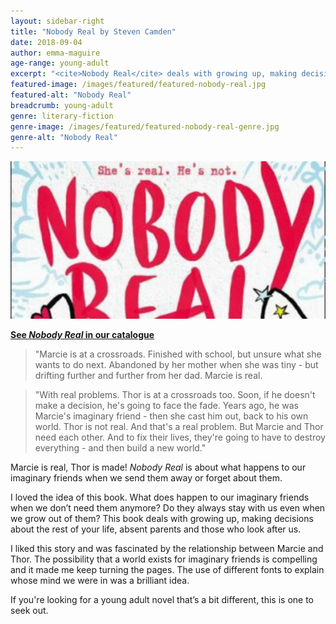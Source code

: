 ```yaml
---
layout: sidebar-right
title: "Nobody Real by Steven Camden"
date: 2018-09-04
author: emma-maguire
age-range: young-adult
excerpt: "<cite>Nobody Real</cite> deals with growing up, making decisions about the rest of your life, absent parents and those who look after us."
featured-image: /images/featured/featured-nobody-real.jpg
featured-alt: "Nobody Real"
breadcrumb: young-adult
genre: literary-fiction
genre-image: /images/featured/featured-nobody-real-genre.jpg
genre-alt: "Nobody Real"
---
```


![Nobody Real](/images/featured/featured-nobody-real.jpg)

**[See <cite>Nobody Real</cite> in our catalogue](https://suffolk.spydus.co.uk/cgi-bin/spydus.exe/ENQ/OPAC/BIBENQ?BRN=2314804)**

> "Marcie is at a crossroads. Finished with school, but unsure what she wants to do next. Abandoned by her mother when she was tiny - but drifting further and further from her dad. Marcie is real.

> "With real problems. Thor is at a crossroads too. Soon, if he doesn't make a decision, he's going to face the fade. Years ago, he was Marcie's imaginary friend - then she cast him out, back to his own world. Thor is not real. And that's a real problem. But Marcie and Thor need each other. And to fix their lives, they're going to have to destroy everything - and then build a new world."

Marcie is real, Thor is made! <cite>Nobody Real</cite> is about what happens to our imaginary friends when we send them away or forget about them.

I loved the idea of this book. What does happen to our imaginary friends when we don’t need them anymore? Do they always stay with us even when we grow out of them? This book deals with growing up, making decisions about the rest of your life, absent parents and those who look after us.

I liked this story and was fascinated by the relationship between Marcie and Thor. The possibility that a world exists for imaginary friends is compelling and it made me keep turning the pages. The use of different fonts to explain whose mind we were in was a brilliant idea.

If you're looking for a young adult novel that’s a bit different, this is one to seek out.
